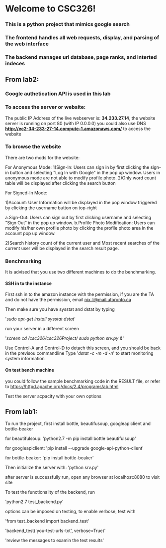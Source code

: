 # Welcome to CSC326!

### This is a python project that mimics google search
### The frontend handles all web requests, display, and parsing of the web interface
### The backend manages url database, page ranks, and interted indeces


## From lab2:
### Google authetication API is used in this lab

### To access the server or website:
The public IP Address of the live webserver is: **34.233.27.14**, the website server is running on port 80 (with IP 0.0.0.0)
you could also use DNS **http://ec2-34-233-27-14.compute-1.amazonaws.com/** to access the website


### To browse the website

There are two mods for the website:

For Anonymous Mode:
  1)Sign-In: Users can sign in by first clicking the sign-in button and selecting "Log In with Google" in the pop up window. Users in anonymous mode are not able to modify profile photo.
  2)Only word count table will be displayed after clicking the search button

For Signed-In Mode:
  
  1)Account:
  User Information will be displayed in the pop window triggered by clicking the username button on top-right
   
  a.Sign-Out: Users can sign out by first clicking username and selecting "Sign Out" in the pop up window.
  b.Profile Photo Modification: Users can modify his/her own profile photo by clicking the profile photo area in the account       pop up window.
  
  2)Search history count of the current user and Most recent searches of the current user will be displayed in the search         result page.

### Benchmarking

It is advised that you use two different machines to do the benchmarking. 

#### SSH in to the instance
First ssh in to the amazon instance with the permission, if you are the TA and do not have the permission, email nix.li@mail.utoronto.ca

Then make sure you have sysstat and dstat by typing

'*sudo apt-get install sysstat dstat*'

run your server in a different screen

'*screen
cd /csc326/csc326Project/
sudo python srv.py &*'

Use Control-A and Control-D to detach this screen, and you should be back in the previsou commandline
Type '*dstat -c -m -d -n*' to start monitoring system information

#### On test bench machine

you could follow the sample benchmarking code in the RESULT file, or refer to https://httpd.apache.org/docs/2.4/programs/ab.html

Test the server acpacity with your own options


## From lab1:
To run the project, first install bottle, beautifusoup, googleapiclient and bottle-beaker

for beautifulsoup:
'python2.7 -m pip install bottle beautifulsoup'

for googleapiclient:
'pip install --upgrade google-api-python-client'

for bottle-beaker:
'pip install bottle-beaker'

Then initialize the server with:
'python srv.py'

after server is successfully run, open any browser at localhost:8080 to visit site


To test the functionality of the backend, run

'python2.7 test_backend.py'

options can be imposed on testing, to enable verbose, test with

'from test_backend import backend_test'

'backend_test('you-test-urls-txt', verbose=True)'

'review the messages to examin the test results'

